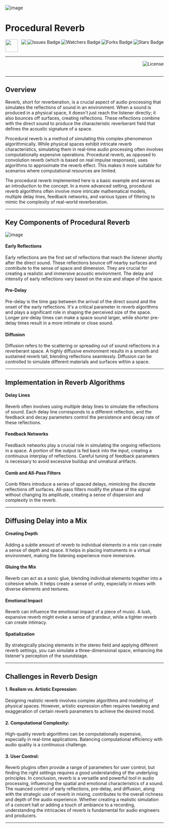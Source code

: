 ![image](https://github.com/JDSherbert/Procedural-Reverb/assets/43964243/86be8436-4593-40d4-bdef-885ac45b1d58)

# Procedural Reverb

<!-- Header Start -->
<a href = "https://learn.microsoft.com/en-us/cpp/cpp-language"> <img height="40" img width="40" src="https://cdn.simpleicons.org/c++"> </a>
<img align="right" alt="Stars Badge" src="https://img.shields.io/github/stars/jdsherbert/Procedural-Reverb?label=%E2%AD%90"/>
<img align="right" alt="Forks Badge" src="https://img.shields.io/github/forks/jdsherbert/Procedural-Reverb?label=%F0%9F%8D%B4"/>
<img align="right" alt="Watchers Badge" src="https://img.shields.io/github/watchers/jdsherbert/Procedural-Reverb?label=%F0%9F%91%81%EF%B8%8F"/>
<img align="right" alt="Issues Badge" src="https://img.shields.io/github/issues/jdsherbert/Procedural-Reverb?label=%E2%9A%A0%EF%B8%8F"/>
<img align="right" src="https://hits.seeyoufarm.com/api/count/incr/badge.svg?url=https%3A%2F%2Fgithub.com%2FJDSherbert%2FProcedural-Reverb%2Fhit-counter%2FREADME&count_bg=%2379C83D&title_bg=%23555555&labelColor=0E1128&title=🔍&style=for-the-badge">
<!-- Header End --> 

-----------------------------------------------------------------------
  
<a href="https://choosealicense.com/licenses/mit/"> 
  <img align="right" alt="License" src="https://img.shields.io/badge/License%20:%20MIT-black?style=for-the-badge&logo=mit&logoColor=white&color=black&labelColor=black"> </a>
  
<br></br>

-----------------------------------------------------------------------
## Overview
Reverb, short for reverberation, is a crucial aspect of audio processing that simulates the reflections of sound in an environment. When a sound is produced in a physical space, it doesn't just reach the listener directly; it also bounces off surfaces, creating reflections. These reflections combine with the direct sound to produce the characteristic reverberant field that defines the acoustic signature of a space.

Procedural reverb is a method of simulating this complex phenomenon algorithmically. While physical spaces exhibit intricate reverb characteristics, simulating them in real-time audio processing often involves computationally expensive operations. Procedural reverb, as opposed to convolution reverb (which is based on real impulse responses), uses algorithms to approximate the reverb effect. This makes it more suitable for scenarios where computational resources are limited.

The procedural reverb implemented here is a basic example and serves as an introduction to the concept. In a more advanced setting, procedural reverb algorithms often involve more intricate mathematical models, multiple delay lines, feedback networks, and various types of filtering to mimic the complexity of real-world reverberation.

-----------------------------------------------------------------------

## Key Components of Procedural Reverb

![image](https://github.com/JDSherbert/Procedural-Reverb/assets/43964243/602a5d56-3dd6-4c27-b097-08136c468f53)

#### Early Reflections
Early reflections are the first set of reflections that reach the listener shortly after the direct sound.
These reflections bounce off nearby surfaces and contribute to the sense of space and dimension.
They are crucial for creating a realistic and immersive acoustic environment.
The delay and intensity of early reflections vary based on the size and shape of the space.

#### Pre-Delay
Pre-delay is the time gap between the arrival of the direct sound and the onset of the early reflections.
It's a critical parameter in reverb algorithms and plays a significant role in shaping the perceived size of the space.
Longer pre-delay times can make a space sound larger, while shorter pre-delay times result in a more intimate or close sound.

#### Diffusion
Diffusion refers to the scattering or spreading out of sound reflections in a reverberant space.
A highly diffusive environment results in a smooth and sustained reverb tail, blending reflections seamlessly.
Diffusion can be controlled to simulate different materials and surfaces within a space.

-----------------------------------------------------------------------

## Implementation in Reverb Algorithms

#### Delay Lines
Reverb often involves using multiple delay lines to simulate the reflections of sound.
Each delay line corresponds to a different reflection, and the feedback and decay parameters control the persistence and decay rate of these reflections.

#### Feedback Networks
Feedback networks play a crucial role in simulating the ongoing reflections in a space.
A portion of the output is fed back into the input, creating a continuous interplay of reflections.
Careful tuning of feedback parameters is necessary to avoid excessive buildup and unnatural artifacts.

#### Comb and All-Pass Filters
Comb filters introduce a series of spaced delays, mimicking the discrete reflections off surfaces.
All-pass filters modify the phase of the signal without changing its amplitude, creating a sense of dispersion and complexity in the reverb.

-----------------------------------------------------------------------

## Diffusing Delay into a Mix

#### Creating Depth
Adding a subtle amount of reverb to individual elements in a mix can create a sense of depth and space.
It helps in placing instruments in a virtual environment, making the listening experience more immersive.

#### Gluing the Mix
Reverb can act as a sonic glue, blending individual elements together into a cohesive whole.
It helps create a sense of unity, especially in mixes with diverse elements and textures.

#### Emotional Impact
Reverb can influence the emotional impact of a piece of music. A lush, expansive reverb might evoke a sense of grandeur, while a tighter reverb can create intimacy.

#### Spatialization
By strategically placing elements in the stereo field and applying different reverb settings, you can simulate a three-dimensional space, enhancing the listener's perception of the soundstage.

-----------------------------------------------------------------------

## Challenges in Reverb Design

#### 1. Realism vs. Artistic Expression:
Designing realistic reverb involves complex algorithms and modeling of physical spaces.
However, artistic expression often requires tweaking and exaggeration of certain reverb parameters to achieve the desired mood.

#### 2. Computational Complexity:
High-quality reverb algorithms can be computationally expensive, especially in real-time applications.
Balancing computational efficiency with audio quality is a continuous challenge.

#### 3. User Control:
Reverb plugins often provide a range of parameters for user control, but finding the right settings requires a good understanding of the underlying principles.
In conclusion, reverb is a versatile and powerful tool in audio processing, influencing the spatial and emotional characteristics of a sound. The nuanced control of early reflections, pre-delay, and diffusion, along with the strategic use of reverb in mixing, contributes to the overall richness and depth of the audio experience. Whether creating a realistic simulation of a concert hall or adding a touch of ambiance to a recording, understanding the intricacies of reverb is fundamental for audio engineers and producers.

-----------------------------------------------------------------------

